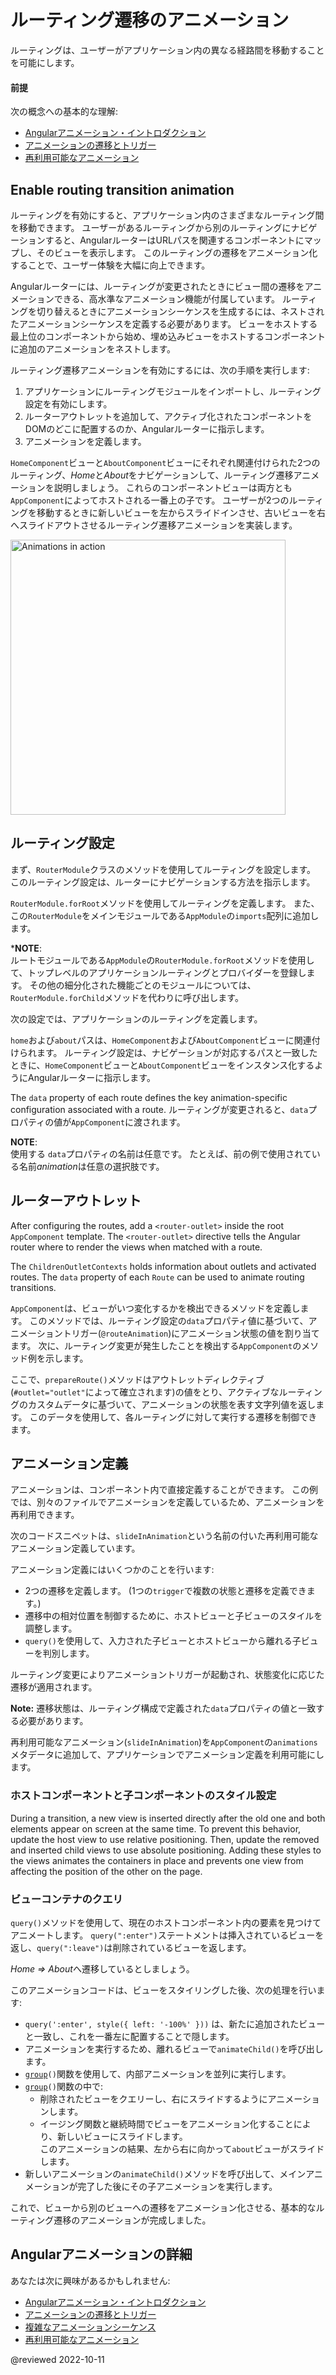 # ルーティング遷移のアニメーション

ルーティングは、ユーザーがアプリケーション内の異なる経路間を移動することを可能にします。

#### 前提

次の概念への基本的な理解:

* [Angularアニメーション・イントロダクション](guide/animations)
* [アニメーションの遷移とトリガー](guide/transition-and-triggers)
* [再利用可能なアニメーション](guide/reusable-animations)

## Enable routing transition animation

ルーティングを有効にすると、アプリケーション内のさまざまなルーティング間を移動できます。 ユーザーがあるルーティングから別のルーティングにナビゲーションすると、AngularルーターはURLパスを関連するコンポーネントにマップし、そのビューを表示します。 
このルーティングの遷移をアニメーション化することで、ユーザー体験を大幅に向上できます。

Angularルーターには、ルーティングが変更されたときにビュー間の遷移をアニメーションできる、高水準なアニメーション機能が付属しています。 
ルーティングを切り替えるときにアニメーションシーケンスを生成するには、ネストされたアニメーションシーケンスを定義する必要があります。 
ビューをホストする最上位のコンポーネントから始め、埋め込みビューをホストするコンポーネントに追加のアニメーションをネストします。

ルーティング遷移アニメーションを有効にするには、次の手順を実行します:

1.  アプリケーションにルーティングモジュールをインポートし、ルーティング設定を有効にします。
2.  ルーターアウトレットを追加して、アクティブ化されたコンポーネントをDOMのどこに配置するのか、Angularルーターに指示します。
3.  アニメーションを定義します。

`HomeComponent`ビューと`AboutComponent`ビューにそれぞれ関連付けられた2つのルーティング、*Home*と*About*をナビゲーションして、ルーティング遷移アニメーションを説明しましょう。 
これらのコンポーネントビューは両方とも`AppComponent`によってホストされる一番上の子です。 
ユーザーが2つのルーティングを移動するときに新しいビューを左からスライドインさせ、古いビューを右へスライドアウトさせるルーティング遷移アニメーションを実装します。

<div class="lightbox">

<img alt="Animations in action" width="440" src="generated/images/guide/animations/route-animation.gif">

</div>

## ルーティング設定

まず、`RouterModule`クラスのメソッドを使用してルーティングを設定します。 
このルーティング設定は、ルーターにナビゲーションする方法を指示します。

`RouterModule.forRoot`メソッドを使用してルーティングを定義します。 
また、この`RouterModule`をメインモジュールである`AppModule`の`imports`配列に追加します。

<div class="alert is-helpful">

***NOTE**: <br />
ルートモジュールである`AppModule`の`RouterModule.forRoot`メソッドを使用して、トップレベルのアプリケーションルーティングとプロバイダーを登録します。 
その他の細分化された機能ごとのモジュールについては、`RouterModule.forChild`メソッドを代わりに呼び出します。

</div>

次の設定では、アプリケーションのルーティングを定義します。

<code-example path="animations/src/app/app.module.ts" header="src/app/app.module.ts" region="route-animation-data" language="typescript"></code-example>

`home`および`about`パスは、`HomeComponent`および`AboutComponent`ビューに関連付けられます。 
ルーティング設定は、ナビゲーションが対応するパスと一致したときに、`HomeComponent`ビューと`AboutComponent`ビューをインスタンス化するようにAngularルーターに指示します。

The `data` property of each route defines the key animation-specific configuration associated with a route.
ルーティングが変更されると、`data`プロパティの値が`AppComponent`に渡されます。 

<div class="alert is-helpful">

**NOTE**: <br />
使用する `data`プロパティの名前は任意です。 
たとえば、前の例で使用されている名前*animation*は任意の選択肢です。

</div>

## ルーターアウトレット

After configuring the routes, add a `<router-outlet>` inside the root `AppComponent` template. 
The `<router-outlet>` directive tells the Angular router where to render the views when matched with a route.

The `ChildrenOutletContexts` holds information about outlets and activated routes.
The `data` property of each `Route` can be used to animate routing transitions.

<code-example path="animations/src/app/app.component.html" header="src/app/app.component.html" region="route-animations-outlet"></code-example>

`AppComponent`は、ビューがいつ変化するかを検出できるメソッドを定義します。 
このメソッドでは、ルーティング設定の`data`プロパティ値に基づいて、アニメーショントリガー(`@routeAnimation`)にアニメーション状態の値を割り当てます。 
次に、ルーティング変更が発生したことを検出する`AppComponent`のメソッド例を示します。

<code-example header="src/app/app.component.ts" path="animations/src/app/app.component.ts" region="get-route-animations-data"></code-example>

ここで、`prepareRoute()`メソッドはアウトレットディレクティブ(`#outlet="outlet"`によって確立されます)の値をとり、アクティブなルーティングのカスタムデータに基づいて、アニメーションの状態を表す文字列値を返します。 
このデータを使用して、各ルーティングに対して実行する遷移を制御できます。

## アニメーション定義

アニメーションは、コンポーネント内で直接定義することができます。 
この例では、別々のファイルでアニメーションを定義しているため、アニメーションを再利用できます。

次のコードスニペットは、`slideInAnimation`という名前の付いた再利用可能なアニメーション定義しています。

<code-example path="animations/src/app/animations.ts" header="src/app/animations.ts" region="route-animations" language="typescript"></code-example>

アニメーション定義にはいくつかのことを行います:

* 2つの遷移を定義します。 (1つの`trigger`で複数の状態と遷移を定義できます。)
* 遷移中の相対位置を制御するために、ホストビューと子ビューのスタイルを調整します。
* `query()`を使用して、入力された子ビューとホストビューから離れる子ビューを判別します。

ルーティング変更によりアニメーショントリガーが起動され、状態変化に応じた遷移が適用されます。

<div class="alert is-helpful">

**Note:** 遷移状態は、ルーティング構成で定義された`data`プロパティの値と一致する必要があります。
</div>

再利用可能なアニメーション(`slideInAnimation`)を`AppComponent`の`animations`メタデータに追加して、アプリケーションでアニメーション定義を利用可能にします。

<code-example path="animations/src/app/app.component.ts" header="src/app/app.component.ts" region="define" language="typescript"></code-example>

### ホストコンポーネントと子コンポーネントのスタイル設定

During a transition, a new view is inserted directly after the old one and both elements appear on screen at the same time.
To prevent this behavior, update the host view to use relative positioning.
Then, update the removed and inserted child views to use absolute positioning.
Adding these styles to the views animates the containers in place and prevents one view from affecting the position of the other on the page.

<code-example path="animations/src/app/animations.ts" header="src/app/animations.ts (excerpt)" region="style-view" language="typescript"></code-example>

### ビューコンテナのクエリ

`query()`メソッドを使用して、現在のホストコンポーネント内の要素を見つけてアニメートします。 
`query(":enter")`ステートメントは挿入されているビューを返し、`query(":leave")`は削除されているビューを返します。

*Home => About*へ遷移しているとしましょう。

<code-example path="animations/src/app/animations.ts" header="src/app/animations.ts (excerpt)" region="query" language="typescript"></code-example>

このアニメーションコードは、ビューをスタイリングした後、次の処理を行います:

* `query(':enter', style({ left: '-100%' }))` は、新たに追加されたビューと一致し、これを一番左に配置することで隠します。
* アニメーションを実行するため、離れるビューで`animateChild()`を呼び出します。
* <code>[group](api/animations/group)()</code>関数を使用して、内部アニメーションを並列に実行します。
* <code>[group](api/animations/group)()</code>関数の中で:
    * 削除されたビューをクエリーし、右にスライドするようにアニメーションします。
    * イージング関数と継続時間でビューをアニメーション化することにより、新しいビューにスライドします。 </br>
    このアニメーションの結果、左から右に向かって`about`ビューがスライドします。
* 新しいアニメーションの`animateChild()`メソッドを呼び出して、メインアニメーションが完了した後にその子アニメーションを実行します。

これで、ビューから別のビューへの遷移をアニメーション化させる、基本的なルーティング遷移のアニメーションが完成しました。

## Angularアニメーションの詳細

あなたは次に興味があるかもしれません:

* [Angularアニメーション・イントロダクション](guide/animations)
* [アニメーションの遷移とトリガー](guide/transition-and-triggers)
* [複雑なアニメーションシーケンス](guide/complex-animation-sequences)
* [再利用可能なアニメーション](guide/reusable-animations)

@reviewed 2022-10-11
